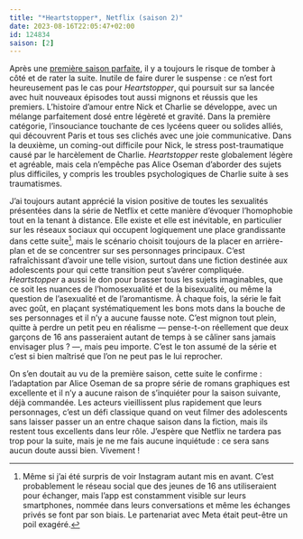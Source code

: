 ```yaml
---
title: "*Heartstopper*, Netflix (saison 2)"
date: 2023-08-16T22:05:47+02:00
id: 124834 
saison: [2]
---
```


Après une [première saison parfaite](/serie/heartstopper-netflix/), il y a toujours le risque de tomber à côté et de rater la suite. Inutile de faire durer le suspense : ce n’est fort heureusement pas le cas pour *Heartstopper*, qui poursuit sur sa lancée avec huit nouveaux épisodes tout aussi mignons et réussis que les premiers. L’histoire d’amour entre Nick et Charlie se développe, avec un mélange parfaitement dosé entre légèreté et gravité. Dans la première catégorie, l’insouciance touchante de ces lycéens queer ou solides alliés, qui découvrent Paris et tous ses clichés avec une joie communicative. Dans la deuxième, un coming-out difficile pour Nick, le stress post-traumatique causé par le harcèlement de Charlie. *Heartstopper* reste globalement légère et agréable, mais cela n’empêche pas Alice Oseman d’aborder des sujets plus difficiles, y compris les troubles psychologiques de Charlie suite à ses traumatismes. 

J’ai toujours autant apprécié la vision positive de toutes les sexualités présentées dans la série de Netflix et cette manière d’évoquer l’homophobie tout en la tenant à distance. Elle existe et elle est inévitable, en particulier sur les réseaux sociaux qui occupent logiquement une place grandissante dans cette suite[^1], mais le scénario choisit toujours de la placer en arrière-plan et de se concentrer sur ses personnages principaux. C’est rafraîchissant d’avoir une telle vision, surtout dans une fiction destinée aux adolescents pour qui cette transition peut s’avérer compliquée. *Heartstopper* a aussi le don pour brasser tous les sujets imaginables, que ce soit les nuances de l’homosexualité et de la bisexualité, ou même la question de l’asexualité et de l’aromantisme. À chaque fois, la série le fait avec goût, en plaçant systématiquement les bons mots dans la bouche de ses personnages et il n’y a aucune fausse note. C’est mignon tout plein, quitte à perdre un petit peu en réalisme — pense-t-on réellement que deux garçons de 16 ans passeraient autant de temps à se câliner sans jamais envisager plus ? —, mais peu importe. C’est le ton assumé de la série et c’est si bien maîtrisé que l’on ne peut pas le lui reprocher.

On s’en doutait au vu de la première saison, cette suite le confirme : l’adaptation par Alice Oseman de sa propre série de romans graphiques est excellente et il n’y a aucune raison de s’inquiéter pour la saison suivante, déjà commandée. Les acteurs vieillissent plus rapidement que leurs personnages, c’est un défi classique quand on veut filmer des adolescents sans laisser passer un an entre chaque saison dans la fiction, mais ils restent tous excellents dans leur rôle. J’espère que Netflix ne tardera pas trop pour la suite, mais je ne me fais aucune inquiétude : ce sera sans aucun doute aussi bien. Vivement ! 


[^1]: Même si j’ai été surpris de voir Instagram autant mis en avant. C’est probablement le réseau social que des jeunes de 16 ans utiliseraient pour échanger, mais l’app est constamment visible sur leurs smartphones, nommée dans leurs conversations et même les échanges privés se font par son biais. Le partenariat avec Meta était peut-être un poil exagéré.